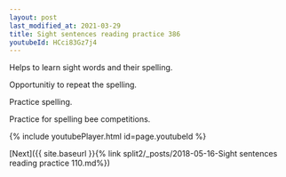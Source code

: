 ```yaml
---
layout: post
last_modified_at: 2021-03-29
title: Sight sentences reading practice 386
youtubeId: HCci83Gz7j4
---
```

 
 
Helps to learn sight words and their spelling.

Opportunitiy to repeat the spelling. 

Practice spelling. 
 
Practice for spelling bee competitions. 
 
{% include youtubePlayer.html id=page.youtubeId %}
 
 

[Next]({{ site.baseurl }}{% link  split2/_posts/2018-05-16-Sight sentences reading practice 110.md%})
 
